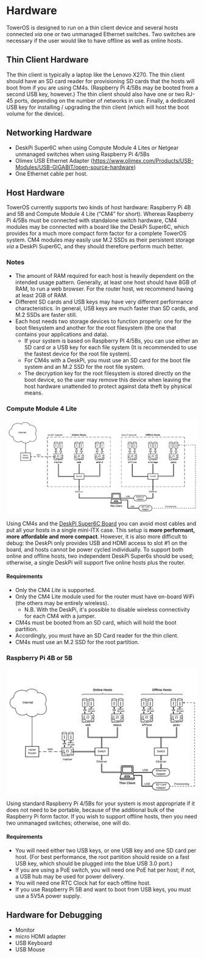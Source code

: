# Hardware

TowerOS is designed to run on a thin client device and several hosts connected _via_ one or two unmanaged Ethernet switches. Two switches are necessary if the user would like to have offline as well as online hosts.


## Thin Client Hardware
The thin client is typically a laptop like the Lenovo X270. The thin client should have an SD card reader for provisioning SD cards that the hosts will boot from if you are using CM4s. (Raspberry Pi 4/5Bs may be booted from a second USB key, however.) The thin client should also have one or two RJ-45 ports, depending on the number of networks in use. Finally, a dedicated USB key for installing / upgrading the thin client (which will host the boot volume for the device).


## Networking Hardware
- DeskPi Super6C when using Compute Module 4 Lites *or* Netgear unmanaged switches when using Raspberry Pi 4/5Bs
- Olimex USB Ethernet Adapter (https://www.olimex.com/Products/USB-Modules/USB-GIGABIT/open-source-hardware)
- One Ethernet cable per host.


## Host Hardware
TowerOS currently supports two kinds of host hardware: Raspberry Pi 4B  and 5B and Compute Module 4 Lite (“CM4” for short). Whereas Raspberry Pi 4/5Bs must be connected with standalone switch hardware, CM4 modules may be connected with a board like the DeskPi Super6C, which provides for a much more compact form factor for a complete TowerOS system. CM4 modules may easily use M.2 SSDs as their persistent storage _via_ a DeskPi Super6C, and they should therefore perform much better.

### Notes
- The amount of RAM required for each host is heavily dependent on the intended usage pattern. Generally, at least one host should have 8GB of RAM, to run a web browser. For the router host, we recommend having at least 2GB of RAM.
- Different SD cards and USB keys may have very different performance characteristics. In general, USB keys are much faster than SD cards, and M.2 SSDs are faster still.
- Each host needs two storage devices to function properly: one for the boot filesystem and another for the root filesystem (the one that contains your applications and data).
    - If your system is based on Raspberry PI 4/5Bs, you can use either an SD card or a USB key for each file system (It is recommended to use the fastest device for the root file system).
    - For CM4s with a DeskPi, you must use an SD card for the boot file system and an M.2 SSD for the root file system.
    - The decryption key for the root filesystem is stored directly on the boot device, so the user may remove this device when leaving the host hardware unattended to protect against data theft by physical means.


### Compute Module 4 Lite

![Diagram - CM4](img/diagram-cm4.png)

Using CM4s and the [DeskPi Super6C Board](https://deskpi.com/collections/deskpi-super6c/products/deskpi-super6c-raspberry-pi-cm4-cluster-mini-itx-board-6-rpi-cm4-supported) you can avoid most cables and put all your hosts in a single mini-ITX case. This setup is **more performant, more affordable and more compact**. However, it is also more difficult to debug: the DeskPi only provides USB and HDMI access to slot #1 on the board, and hosts cannot be power cycled individually. To support both online and offline hosts, two independent DeskPi Super6s should be used; otherwise, a single DeskPi will support five online hosts plus the router.

#### Requirements
- Only the CM4 *Lite* is supported.
- Only the CM4 Lite module used for the router must have on-board WiFi (the others may be entirely wireless).
  - N.B. With the DeskPi, it's possible to disable wireless connectivity for each CM4 with a jumper.
- CM4s must be booted from an SD card, which will hold the boot partition.
- Accordingly, you must have an SD Card reader for the thin client.
- CM4s must use an M.2 SSD for the root partition.


### Raspberry Pi 4B or 5B

![Diagram - RPi](img/diagram-rpi.png)

Using standard Raspberry Pi 4/5Bs for your system is most appropriate if it does not need to be portable, because of the additional bulk of the Raspberry Pi form factor. If you wish to support offline hosts, then you need two unmanaged switches; otherwise, one will do.

#### Requirements
- You will need either two USB keys, or one USB key and one SD card per host. (For best performance, the root partition should reside on a fast USB key, which should be plugged into the blue USB 3.0 port.)
- If you are using a PoE switch, you will need one PoE hat per host; if not, a USB hub may be used for power delivery.
- You will need one RTC Clock hat for each offline host.
- If you use Raspberry Pi 5B and want to boot from USB keys, you must use a 5V5A power supply.


## Hardware for Debugging
* Monitor
* micro HDMI adapter
* USB Keyboard
* USB Mouse
